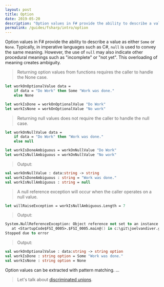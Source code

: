 ```yaml
---
layout: post
title: Option
date: 2019-05-20
description: "Option values in F# provide the ability to describe a value as either `Some` or `None`.  "
permalink: /guides/fsharp/intro/option
---
```


Option values in F# provide the ability to describe a value as either `Some` or `None`.  Typically, in imperative languages such as C#, `null` is used to convey the same meaning.  However, the use of `null` may also indicate other procedural meanings such as "incomplete" or "not yet".  This overloading of meaning creates ambiguity.  



> Returning option values from functions requires the caller to handle the None case.


```fsharp
let workOnOptionalValue data = 
    if data = "Do Work" then Some "Work was done."
    else None

let workIsDone = workOnOptionalValue "Do Work"
let workIsNone = workOnOptionalValue "No work"
```


> Returning null values does not require the caller to handle the null case.

```fsharp
let workOnNullValue data = 
    if data = "Do Work" then "Work was done."
    else null

let workIsDoneAmbiguous = workOnNullValue "Do Work"
let workIsNullAmbiguous = workOnNullValue "No work"
```

> Output:
```fsharp
val workOnNullValue : data:string -> string
val workIsDoneAmbiguous : string = "Work was done."
val workIsNullAmbiguous : string = null
```


> A null reference exception will occur when the caller operates on a null value.


```fsharp
let willRaiseException = workIsNullAmbiguous.Length = 7
```


> Output:
```fsharp
System.NullReferenceException: Object reference not set to an instance of an object.
   at <StartupCode$FSI_0005>.$FSI_0005.main@() in c:\git\joelvandiver.github.io\posts\Guides\Fs\01.Introduction\05.Option\index.fsx:line 25
Stopped due to error
```



> Output:
```fsharp
val workOnOptionalValue : data:string -> string option
val workIsDone : string option = Some "Work was done."
val workIsNone : string option = None
```




Option values can be extracted with pattern matching.
...



> Let's talk about [discriminated unions](/guides/fsharp/intro/discriminated-union).
